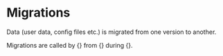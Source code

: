 # Migrations

Data (user data, config files etc.) is migrated from one version to another.

Migrations are called by {} from {} during {}.
